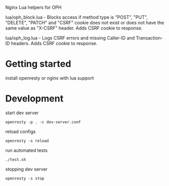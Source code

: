 Nginx Lua helpers for OPH

lua/oph_block.lua - Blocks access if method type is "POST", "PUT", "DELETE", "PATCH" and "CSRF" cookie does not exist or does not have the same value as "X-CSRF" header. Adds CSRF cookie to response.

lua/oph_log.lua - Logs CSRF errors and missing Caller-ID and Transaction-ID headers. Adds CSRF cookie to response.  

# Getting started

install openresty or nginx with lua support

# Development

start dev server

    openresty -p . -c dev-server.conf 

reload configs

    openresty -s reload

run automated tests

    ./test.sh

stopping dev server

    openresty -s stop